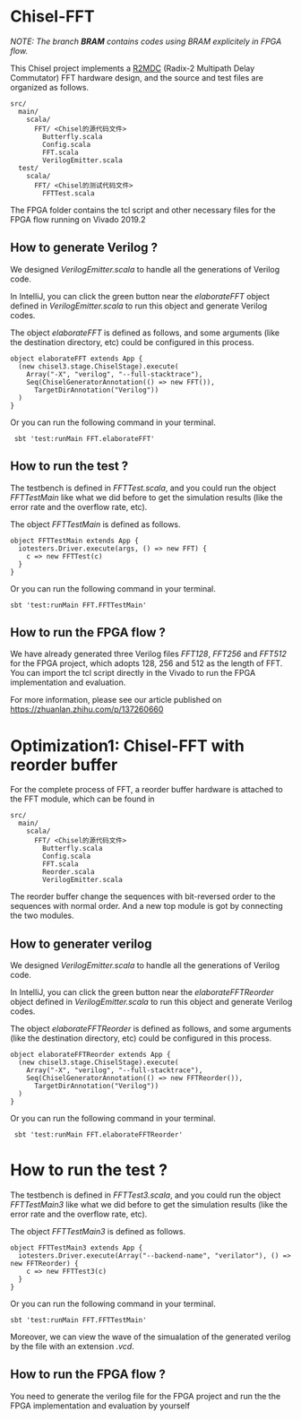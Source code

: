 # Chisel-FFT
*NOTE: The branch **BRAM** contains codes using BRAM explicitely in FPGA flow.*

This Chisel project implements a [R2MDC](https://ieeexplore.ieee.org/document/7421167) (Radix-2 Multipath Delay Commutator) FFT hardware design, and the source and test files are organized as follows.

```
src/
  main/
    scala/
      FFT/ <Chisel的源代码文件>
        Butterfly.scala
        Config.scala
        FFT.scala
        VerilogEmitter.scala
  test/
    scala/
      FFT/ <Chisel的测试代码文件>
        FFTTest.scala
```

The FPGA folder contains the tcl script and other necessary files for the FPGA flow running on Vivado 2019.2

## How to generate Verilog ?

We designed *VerilogEmitter.scala* to handle all the generations of Verilog code.

In IntelliJ, you can click the green button near the *elaborateFFT*  object defined in *VerilogEmitter.scala* to run this object and generate Verilog codes.

The object *elaborateFFT*  is defined as follows, and some arguments (like the destination directory, etc) could be configured in this process.

```
object elaborateFFT extends App {
  (new chisel3.stage.ChiselStage).execute(
    Array("-X", "verilog", "--full-stacktrace"),
    Seq(ChiselGeneratorAnnotation(() => new FFT()),
      TargetDirAnnotation("Verilog"))
  )
}
```

Or you can run the following command in your terminal.

```
 sbt 'test:runMain FFT.elaborateFFT'
```

## How to run the test ?

The testbench is defined in *FFTTest.scala*, and you could run the object *FFTTestMain* like what we did before to get the simulation results (like the error rate and the overflow rate, etc).

The object *FFTTestMain* is defined as follows.

```
object FFTTestMain extends App {
  iotesters.Driver.execute(args, () => new FFT) {
    c => new FFTTest(c)
  }
}
```
 
Or you can run the following command in your terminal.

```
sbt 'test:runMain FFT.FFTTestMain'
```

## How to run the FPGA flow ?

We have already generated three Verilog files *FFT128*, *FFT256* and *FFT512* for the FPGA project, which adopts 128, 256 and 512 as the length of FFT. You can import the tcl script directly in the Vivado to run the FPGA implementation and evaluation.

For more information, please see our article published on https://zhuanlan.zhihu.com/p/137260660 

# Optimization1: Chisel-FFT with reorder buffer

For the complete process of FFT, a reorder buffer hardware is attached to the FFT module, which can be found in

```
src/
  main/
    scala/
      FFT/ <Chisel的源代码文件>
        Butterfly.scala
        Config.scala
        FFT.scala
        Reorder.scala
        VerilogEmitter.scala
```

The reorder buffer change the sequences with bit-reversed order to the sequences with normal order. And a new top module is got by connecting the two modules.

## How to generater verilog

We designed *VerilogEmitter.scala* to handle all the generations of Verilog code.

In IntelliJ, you can click the green button near the *elaborateFFTReorder*  object defined in *VerilogEmitter.scala* to run this object and generate Verilog codes.

The object *elaborateFFTReorder*  is defined as follows, and some arguments (like the destination directory, etc) could be configured in this process.

```
object elaborateFFTReorder extends App {
  (new chisel3.stage.ChiselStage).execute(
    Array("-X", "verilog", "--full-stacktrace"),
    Seq(ChiselGeneratorAnnotation(() => new FFTReorder()),
      TargetDirAnnotation("Verilog"))
  )
}
```

Or you can run the following command in your terminal.

```
 sbt 'test:runMain FFT.elaborateFFTReorder'
```

# How to run the test ?

The testbench is defined in *FFTTest3.scala*, and you could run the object *FFTTestMain3* like what we did before to get the simulation results (like the error rate and the overflow rate, etc).

The object *FFTTestMain3* is defined as follows.

```
object FFTTestMain3 extends App {
  iotesters.Driver.execute(Array("--backend-name", "verilator"), () => new FFTReorder) {
    c => new FFTTest3(c)
  }
}
```
 
Or you can run the following command in your terminal.

```
sbt 'test:runMain FFT.FFTTestMain'
```

Moreover, we can view the wave of the simualation of the generated verilog by the file with an extension *.vcd*.

## How to run the FPGA flow ?

You need to generate the verilog file for the FPGA project and run the the FPGA implementation and evaluation by yourself 
